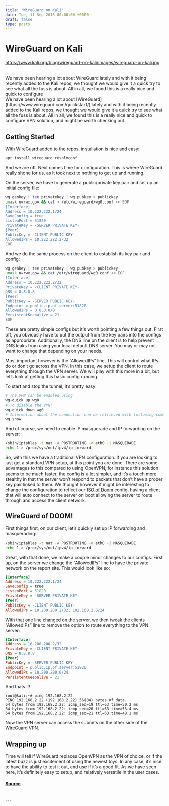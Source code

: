 ```yaml
---
title: "WireGuard on Kali"
date: Tue, 11 Sep 2018 00:00:00 +0000
draft: false
type: posts
---
```

# WireGuard on Kali
https://www.kali.org/blog/wireguard-on-kali/images/wireguard-on-kali.jpg
<br/>

<br/>
We have been hearing a lot about WireGuard lately and with it being recently added to the Kali repos, we thought we would give it a quick try to see what all the fuss is about. All in all, we found this is a really nice and quick to configure
<br/>
We have been hearing a lot about [WireGuard](https://www.wireguard.com/quickstart/) lately and with it being recently added to the Kali repos, we thought we would give it a quick try to see what all the fuss is about. All in all, we found this is a really nice and quick to configure VPN solution, and might be worth checking out.

Getting Started
---------------

With WireGuard added to the repos, installation is nice and easy:

```sh
apt install wireguard resolvconf
```

And we are off. Next comes time for configuration. This is where WireGuard really shone for us, as it took next to nothing to get up and running.

On the server, we have to generate a public/private key pair and set up an initial config file:

```sh
wg genkey | tee privatekey | wg pubkey > publickey
umask u=rwx,go= && cat > /etc/wireguard/wg0.conf << EOF
[Interface]
Address = 10.222.222.1/24
SaveConfig = true
ListenPort = 51820
PrivateKey = -SERVER PRIVATE KEY-
[Peer]
PublicKey = -CLIENT PUBLIC KEY-
AllowedIPs = 10.222.222.2/32
EOF
```

And we do the same process on the client to establish its key pair and config:

```sh
wg genkey | tee privatekey | wg pubkey > publickey
umask u=rwx,go= && cat /etc/wireguard/wg0.conf << EOF
[Interface]
Address = 10.222.222.2/32
PrivateKey = -CLIENT PRIVATE KEY-
DNS = 8.8.8.8
[Peer]
PublicKey = -SERVER PUBLIC KEY-
Endpoint = public.ip.of.server:51820
AllowedIPs = 0.0.0.0/0
PersistentKeepalive = 21
EOF
```

These are pretty simple configs but it’s worth pointing a few things out. First off, you obviously have to put the output from the key pairs into the configs as appropriate. Additionally, the DNS line on the client is to help prevent DNS leaks from using your local default DNS server. You may or may not want to change that depending on your needs.

Most important however is the “AllowedIPs” line. This will control what IPs do or don’t go across the VPN. In this case, we setup the client to route everything through the VPN server. We will play with this more in a bit, but let’s look at getting this basic config running.

To start and stop the tunnel, it’s pretty easy:

```sh
# The VPN can be enabled using
wg-quick up wg0
# To disable the VPN:
wg-quick down wg0
# Information about the connection can be retrieved with following command:
wg show
```

And of course, we need to enable IP masquerade and IP forwarding on the server:

```sh
/sbin/iptables -t nat -A POSTROUTING -o eth0 -j MASQUERADE
echo 1 > /proc/sys/net/ipv4/ip_forward
```

So, with this we have a traditional VPN configuration. If you are looking to just get a standard VPN setup, at this point you are done. There are some advantages to this compared to using OpenVPN, for instance this solution seems to be much faster, the config is a lot simpler, and it’s a touch more stealthy in that the server won’t respond to packets that don’t have a proper key pair linked to them. We thought however it might be interesting to change the configuration to reflect our [ISO of Doom](https://www.offsec.com/kali-linux/kali-rolling-iso-of-doom/) config, having a client that will auto connect to the server on boot allowing the server to route through and access the client network.

WireGuard of DOOM!
------------------

First things first, on our client, let’s quickly set up IP forwarding and masquerading:

```sh
/sbin/iptables -t nat -A POSTROUTING -o eth0 -j MASQUERADE
echo 1 > /proc/sys/net/ipv4/ip_forward
```

Great, with that done, we make a couple minor changes to our configs. First up, on the server we change the “AllowedIPs” line to have the private network on the report site. This would look like so:

```ini
[Interface]
Address = 10.222.222.1/24
SaveConfig = true
ListenPort = 51820
PrivateKey = -SERVER PRIVATE KEY-
[Peer]
PublicKey = -CLIENT PUBLIC KEY-
AllowedIPs = 10.200.200.2/32, 192.168.2.0/24
```

With that one line changed on the server, we then tweak the clients “AllowedIPs” line to remove the option to route everything to the VPN server:

```ini
[Interface]
Address = 10.200.200.2/32
PrivateKey = -CLIENT PRIVATE KEY-
DNS = 8.8.8.8
[Peer]
PublicKey = -SERVER PUBLIC KEY-
Endpoint = public.ip.of.server:51820
AllowedIPs = 10.200.200.0/24
PersistentKeepalive = 21
```

And thats it!

```console
root@kali:~# ping 192.168.2.22
PING 192.168.2.22 (192.168.2.22) 56(84) bytes of data.
64 bytes from 192.168.2.22: icmp_seq=19 ttl=63 time=50.2 ms
64 bytes from 192.168.2.22: icmp_seq=20 ttl=63 time=53.4 ms
64 bytes from 192.168.2.22: icmp_seq=21 ttl=63 time=48.1 ms
```

Now the VPN server can access the subnets on the other side of the WireGuard VPN.

Wrapping up
-----------

Time will tell if WireGuard replaces OpenVPN as the VPN of choice, or if the latest buzz is just excitement of using the newest toys. In any case, it’s nice to have the ability to test it out, and use if it’s a good fit. As we have seen here, it’s definitely easy to setup, and relatively versatile in the user cases.

#### [Source](https://www.kali.org/blog/wireguard-on-kali/)

<br/>
---
